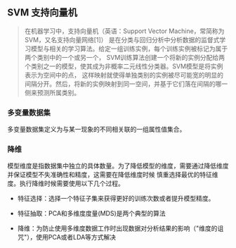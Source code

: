 ## SVM 支持向量机

>在机器学习中，支持向量机（英语：Support Vector Machine，常简称为SVM，又名支持向量网络[1]）
是在分类与回归分析中分析数据的监督式学习模型与相关的学习算法。给定一组训练实例，每个训练实例被标记为属于两个类别中的一个或另一个，
SVM训练算法创建一个将新的实例分配给两个类别之一的模型，使其成为非概率二元线性分类器。SVM模型是将实例表示为空间中的点，
这样映射就使得单独类别的实例被尽可能宽的明显的间隔分开。然后，将新的实例映射到同一空间，并基于它们落在间隔的哪一侧来预测所属类别。

### 多变量数据集

多变量数据集定义为与某一现象的不同相关联的一组属性值集合。

### 降维

模型维度是指数据集中独立的具体数量。为了降低模型的维度，需要通过降低维度并保证模型不失准确性和精度，这需要在降低维度时候
慎重选择最优的特征维度。执行降维时候需要使用以下几个过程。

* 特征选择：选择一个特征子集来获得更好的训练次数或者提升模型精度。

* 特征抽取：PCA和多维度度量(MDS)是两个典型的算法

* 降维：为防止使用多维度数据工作时出现数据对分析结果的影响（"维度的诅咒"），使用PCA或者LDA等方式解决



